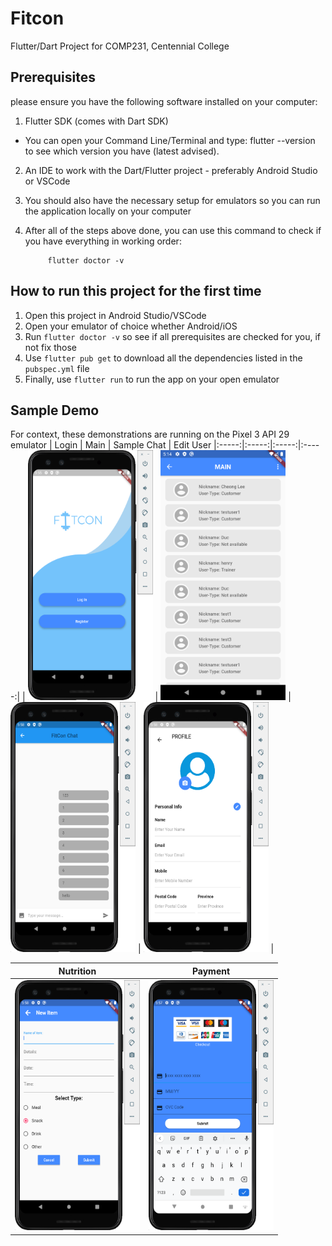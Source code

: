# Fitcon

Flutter/Dart Project for COMP231, Centennial College

## Prerequisites 
please ensure you have the following software installed on your computer:
1. Flutter SDK (comes with Dart SDK)
 - You can open your Command Line/Terminal and type:   flutter --version    to see which version you have (latest advised).
2. An IDE to work with the Dart/Flutter project - preferably Android Studio or VSCode
3. You should also have the necessary setup for emulators so you can run the application locally on your computer
4. After all of the steps above done, you can use this command to check if you have everything in working order:

            flutter doctor -v 
         
## How to run this project for the first time
1. Open this project in Android Studio/VSCode
2. Open your emulator of choice whether Android/iOS
3. Run `flutter doctor -v` so see if all prerequisites are checked for you, if not fix those
4. Use `flutter pub get` to download all the dependencies listed in the `pubspec.yml` file
5. Finally, use `flutter run` to run the app on your open emulator

## Sample Demo

For context, these demonstrations are running on the Pixel 3 API 29 emulator
| Login | Main | Sample Chat | Edit User
|:-----:|:-----:|:-----:|:-----:|
| <img src="https://github.com/chakrakan/fitcon/blob/master/fitcon/demo/log_in.png" alt="Log In" width="200" height="400" /> | <img src="https://github.com/chakrakan/fitcon/blob/master/fitcon/demo/chat_screen.png" alt="Main" width="200" height="400" /> | <img src="https://github.com/chakrakan/fitcon/blob/master/fitcon/demo/sample_chat.png" alt="Sample Chat" width="200" height="400" /> | <img src="https://github.com/chakrakan/fitcon/blob/master/fitcon/demo/edit_user.png" alt="Edit User" width="200" height="400" /> |

| Nutrition | Payment |
|:-----:|:-----:|
| <img src="https://github.com/chakrakan/fitcon/blob/master/fitcon/demo/nutrition_edit.png" alt="Nutrition Edit" width="200" height="400" /> | <img src="https://github.com/chakrakan/fitcon/blob/master/fitcon/demo/payment.png" alt="Payment" width="200" height="400" /> |
